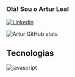 
### Olá! Sou o Artur Leal

[![Linkedin](https://img.shields.io/badge/LinkedIn-0077B5?style=for-the-badge&logo=linkedin&logoColor=white)](https://www.linkedin.com/in/artur-leal-352a02209/)

![Artur GitHub stats](https://github-readme-stats.vercel.app/api?username=ArturLeaI&show_icons=true&theme=dracula)

## Tecnologias
<div style="display: inline_block">
  <img align="center"  alt = "javascript" src="https://img.shields.io/badge/JavaScript-323330?style=for-the-badge&logo=javascript&logoColor=F7DF1E">
</div>
